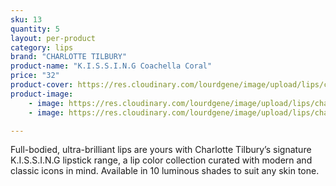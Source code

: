 ```yaml
---
sku: 13
quantity: 5
layout: per-product
category: lips
brand: "CHARLOTTE TILBURY"
product-name: "K.I.S.S.I.N.G Coachella Coral"
price: "32"
product-cover: https://res.cloudinary.com/lourdgene/image/upload/lips/charlotte-luxury-lipstick/coachella-coral.jpg
product-image:
    - image: https://res.cloudinary.com/lourdgene/image/upload/lips/charlotte-luxury-lipstick/coachella-coral.jpg
    - image: https://res.cloudinary.com/lourdgene/image/upload/lips/charlotte-luxury-lipstick/coachella-coral-shade.jpg

---
```

Full-bodied, ultra-brilliant lips are yours with Charlotte Tilbury’s signature K.I.S.S.I.N.G lipstick range, a lip color collection curated with modern and classic icons in mind. Available in 10 luminous shades to suit any skin tone.

